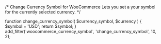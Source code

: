 /*
Change Currency Symbol for WooCommerce
Lets you set a your symbol for the currently selected currency.
*/

function change_currency_symbol( $currency_symbol, $currency ) {
    $symbol = 'USD';
    return $symbol;
}
add_filter('woocommerce_currency_symbol', 'change_currency_symbol', 10, 2);
